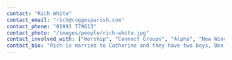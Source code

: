 ```yaml
---
contact: "Rich White"
contact_email: "rich@coggesparish.com"
contact_phone: "01993 779613"
contact_photo: "/images/people/rich-white.jpg"
contact_involved_with: ["Worship", "Connect Groups", "Alpha", "New Wine"]
contact_bio: "Rich is married to Catherine and they have two boys, Ben and Joshua. Rich oversees Worship & Connect groups at Cogges as well as heading up the 6.30pm service. Rich loves walks with Isla the cocker spaniel, adventures with his family in various boats, and fishing (when he gets the chance)."
---
```

